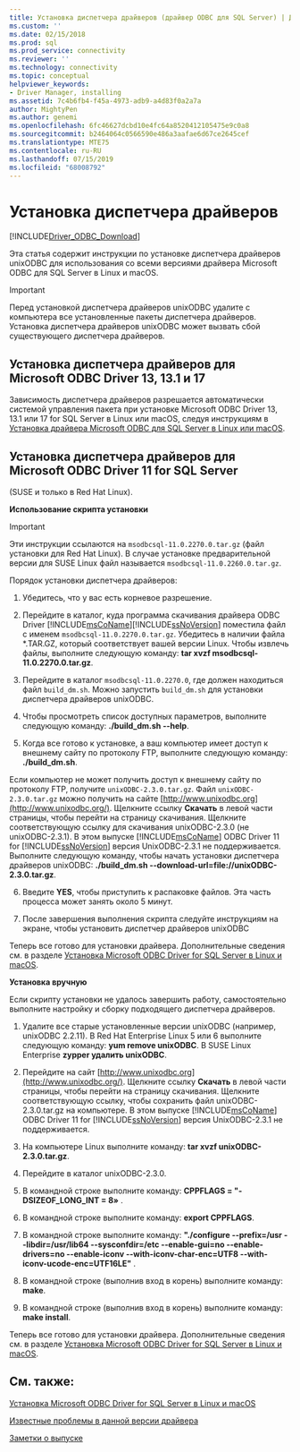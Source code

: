 ```yaml
---
title: Установка диспетчера драйверов (драйвер ODBC для SQL Server) | Документация Майкрософт
ms.custom: ''
ms.date: 02/15/2018
ms.prod: sql
ms.prod_service: connectivity
ms.reviewer: ''
ms.technology: connectivity
ms.topic: conceptual
helpviewer_keywords:
- Driver Manager, installing
ms.assetid: 7c4b6fb4-f45a-4973-adb9-a4d83f0a2a7a
author: MightyPen
ms.author: genemi
ms.openlocfilehash: 6fc46627dcbd10e4fc64a8520412105475e9c0a8
ms.sourcegitcommit: b2464064c0566590e486a3aafae6d67ce2645cef
ms.translationtype: MTE75
ms.contentlocale: ru-RU
ms.lasthandoff: 07/15/2019
ms.locfileid: "68008792"
---
```

# <a name="installing-the-driver-manager"></a>Установка диспетчера драйверов
[!INCLUDE[Driver_ODBC_Download](../../../includes/driver_odbc_download.md)]

Эта статья содержит инструкции по установке диспетчера драйверов unixODBC для использования со всеми версиями драйвера Microsoft ODBC для SQL Server в Linux и macOS.  

> [!IMPORTANT]  
> Перед установкой диспетчера драйверов unixODBC удалите с компьютера все установленные пакеты диспетчера драйверов. Установка диспетчера драйверов unixODBC может вызвать сбой существующего диспетчера драйверов.  

## <a name="installing-the-driver-manager-for-microsoft-odbc-driver-13-131-and-17"></a>Установка диспетчера драйверов для Microsoft ODBC Driver 13, 13.1 и 17
Зависимость диспетчера драйверов разрешается автоматически системой управления пакета при установке Microsoft ODBC Driver 13, 13.1 или 17 for SQL Server в Linux или macOS, следуя инструкциям в [Установка драйвера Microsoft ODBC для SQL Server в Linux или macOS](../../../connect/odbc/linux-mac/installing-the-microsoft-odbc-driver-for-sql-server.md). 

## <a name="installing-the-driver-manager-for-microsoft-odbc-driver-11-for-sql-server"></a>Установка диспетчера драйверов для Microsoft ODBC Driver 11 for SQL Server  

(SUSE и только в Red Hat Linux).

**Использование скрипта установки**  
  
> [!IMPORTANT]  
> Эти инструкции ссылаются на `msodbcsql-11.0.2270.0.tar.gz` (файл установки для Red Hat Linux). В случае установке предварительной версии для SUSE Linux файл называется `msodbcsql-11.0.2260.0.tar.gz`.  

Порядок установки диспетчера драйверов:  
  
1.  Убедитесь, что у вас есть корневое разрешение.  
  
2.  Перейдите в каталог, куда программа скачивания драйвера ODBC Driver [!INCLUDE[msCoName](../../../includes/msconame_md.md)][!INCLUDE[ssNoVersion](../../../includes/ssnoversion-md.md)] поместила файл с именем `msodbcsql-11.0.2270.0.tar.gz`. Убедитесь в наличии файла \*.TAR.GZ, который соответствует вашей версии Linux. Чтобы извлечь файлы, выполните следующую команду: **tar xvzf msodbcsql-11.0.2270.0.tar.gz**.  

3.  Перейдите в каталог `msodbcsql-11.0.2270.0`, где должен находиться файл `build_dm.sh`. Можно запустить `build_dm.sh` для установки диспетчера драйверов unixODBC.

4.  Чтобы просмотреть список доступных параметров, выполните следующую команду: **./build_dm.sh --help**.  
  
5.  Когда все готово к установке, а ваш компьютер имеет доступ к внешнему сайту по протоколу FTP, выполните следующую команду: **./build_dm.sh**.

Если компьютер не может получить доступ к внешнему сайту по протоколу FTP, получите `unixODBC-2.3.0.tar.gz`. Файл `unixODBC-2.3.0.tar.gz` можно получить на сайте [http://www.unixodbc.org](http://www.unixodbc.org/). Щелкните ссылку **Скачать** в левой части страницы, чтобы перейти на страницу скачивания. Щелкните соответствующую ссылку для скачивания unixODBC-2.3.0 (не unixODBC-2.3.1). В этом выпуске [!INCLUDE[msCoName](../../../includes/msconame_md.md)] ODBC Driver 11 for [!INCLUDE[ssNoVersion](../../../includes/ssnoversion-md.md)] версия UnixODBC-2.3.1 не поддерживается. Выполните следующую команду, чтобы начать установки диспетчера драйверов unixODBC: **./build_dm.sh --download-url=file://unixODBC-2.3.0.tar.gz**.  

6.  Введите **YES**, чтобы приступить к распаковке файлов. Эта часть процесса может занять около 5 минут.  

7.  После завершения выполнения скрипта следуйте инструкциям на экране, чтобы установить диспетчер драйверов unixODBC

Теперь все готово для установки драйвера. Дополнительные сведения см. в разделе [Установка Microsoft ODBC Driver for SQL Server в Linux и macOS](../../../connect/odbc/linux-mac/installing-the-microsoft-odbc-driver-for-sql-server.md).  

**Установка вручную**

Если скрипту установки не удалось завершить работу, самостоятельно выполните настройку и сборку подходящего диспетчера драйверов.

1.  Удалите все старые установленные версии unixODBC (например, unixODBC 2.2.11). В Red Hat Enterprise Linux 5 или 6 выполните следующую команду: **yum remove unixODBC**. В SUSE Linux Enterprise **zypper удалить unixODBC**.  
  
2.  Перейдите на сайт [http://www.unixodbc.org](http://www.unixodbc.org/). Щелкните ссылку **Скачать** в левой части страницы, чтобы перейти на страницу скачивания. Щелкните соответствующую ссылку, чтобы сохранить файл unixODBC-2.3.0.tar.gz на компьютере. В этом выпуске [!INCLUDE[msCoName](../../../includes/msconame_md.md)] ODBC Driver 11 for [!INCLUDE[ssNoVersion](../../../includes/ssnoversion-md.md)] версия UnixODBC-2.3.1 не поддерживается.  
  
3.  На компьютере Linux выполните команду: **tar xvzf unixODBC-2.3.0.tar.gz**.  
  
4.  Перейдите в каталог unixODBC-2.3.0.  
  
5.  В командной строке выполните команду: **CPPFLAGS = "-DSIZEOF_LONG_INT = 8»** .  
  
6.  В командной строке выполните команду: **export CPPFLAGS**.  
  
7.  В командной строке выполните команду: **"./configure --prefix=/usr --libdir=/usr/lib64 --sysconfdir=/etc --enable-gui=no --enable-drivers=no --enable-iconv --with-iconv-char-enc=UTF8 --with-iconv-ucode-enc=UTF16LE"** .  
  
8.  В командной строке (выполнив вход в корень) выполните команду: **make**.  
  
9. В командной строке (выполнив вход в корень) выполните команду: **make install**.  

Теперь все готово для установки драйвера. Дополнительные сведения см. в разделе [Установка Microsoft ODBC Driver for SQL Server в Linux и macOS](../../../connect/odbc/linux-mac/installing-the-microsoft-odbc-driver-for-sql-server.md).  
  
## <a name="see-also"></a>См. также:
[Установка Microsoft ODBC Driver for SQL Server в Linux и macOS](../../../connect/odbc/linux-mac/installing-the-microsoft-odbc-driver-for-sql-server.md)

[Известные проблемы в данной версии драйвера](../../../connect/odbc/linux-mac/known-issues-in-this-version-of-the-driver.md)

[Заметки о выпуске](../../../connect/odbc/linux-mac/release-notes-odbc-sql-server-linux-mac.md)
